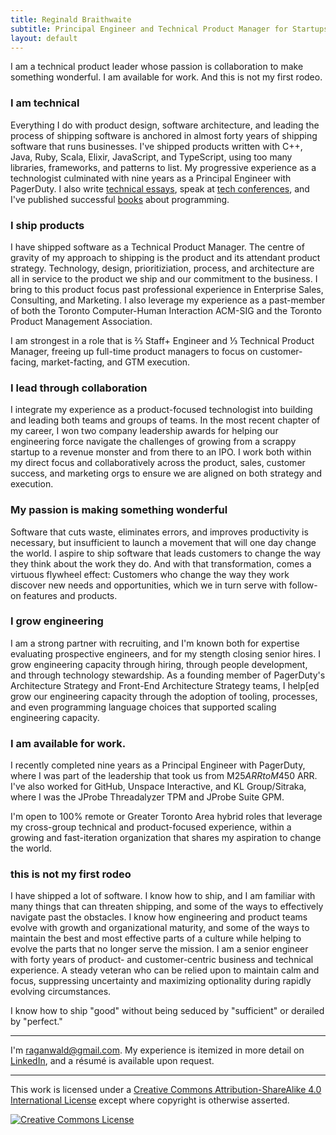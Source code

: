 ```yaml
---
title: Reginald Braithwaite
subtitle: Principal Engineer and Technical Product Manager for Startups
layout: default
---
```


I am a technical product leader whose passion is collaboration to make something wonderful. I am available for work. And this is not my first rodeo.

### I am technical

Everything I do with product design, software architecture, and leading the process of shipping software is anchored in almost forty years of shipping software that runs businesses. I've shipped products written with C++, Java, Ruby, Scala, Elixir, JavaScript, and TypeScript, using too many libraries, frameworks, and patterns to list. My progressive experience as a technologist culminated with nine years as a Principal Engineer with PagerDuty. I also write [technical essays][technical-essays], speak at [tech conferences][tech-conferences], and I've published successful [books] about programming.

### I ship products

 I have shipped software as a Technical Product Manager. The centre of gravity of my approach to shipping is the product and its attendant product strategy. Technology, design, prioritiziation, process, and architecture are all in service to the product we ship and our commitment to the business. I bring to this product focus past professional experience in Enterprise Sales, Consulting, and Marketing. I also leverage my experience as a past-member of both the Toronto Computer-Human Interaction ACM-SIG and the Toronto Product Management Association.

 I am strongest in a role that is ⅔ Staff+ Engineer and ⅓ Technical Product Manager, freeing up full-time product managers to focus on customer-facing, market-facting, and GTM execution.

### I lead through collaboration

I integrate my experience as a product-focused technologist into building and leading both teams and groups of teams. In the most recent chapter of my career, I won two company leadership awards for helping our engineering force navigate the challenges of growing from a scrappy startup to a revenue monster and from there to an IPO. I work both within my direct focus and collaboratively across the product, sales, customer success, and marketing orgs to ensure we are aligned on both strategy and execution.

### My passion is making something wonderful

Software that cuts waste, eliminates errors, and improves productivity is necessary, but insufficient to launch a movement that will one day change the world. I aspire to ship software that leads customers to change the way they think about the work they do. And with that transformation, comes a virtuous flywheel effect: Customers who change the way they work discover new needs and opportunities, which we in turn serve with follow-on features and products.

### I grow engineering

I am a strong partner with recruiting, and I'm known both for expertise evaluating prospective engineers, and for my stength closing senior hires. I grow engineering capacity through hiring, through people development, and through technology stewardship. As a founding member of PagerDuty's Architecture Strategy and Front-End Architecture Strategy teams, I help[ed grow our engineering capacity through the adoption of tooling, processes, and even programming language choices that supported scaling engineering capacity.

### I am available for work.

I recently completed nine years as a Principal Engineer with PagerDuty, where I was part of the leadership that took us from M$25 ARR to M$450 ARR. I've also worked for GitHub, Unspace Interactive, and KL Group/Sitraka, where I was the JProbe Threadalyzer TPM and JProbe Suite GPM.

I'm open to 100% remote or Greater Toronto Area hybrid roles that leverage my cross-group technical and product-focused experience, within a growing and fast-iteration organization that shares my aspiration to change the world.

### this is not my first rodeo

I have shipped a lot of software. I know how to ship, and I am familiar with many things that can threaten shipping, and some of the ways to effectively navigate past the obstacles. I know how engineering and product teams evolve with growth and organizational maturity, and some of the ways to maintain the best and most effective parts of a culture while helping to evolve the parts that no longer serve the mission. I am a senior engineer with forty years of product- and customer-centric business and technical experience. A steady veteran who can be relied upon to maintain calm and focus, suppressing uncertainty and maximizing optionality during rapidly evolving circumstances.

I know how to ship "good" without being seduced by "sufficient" or derailed by "perfect."

---

I'm [raganwald@gmail.com](mailto:raganwald@gmail.com). My experience is itemized in more detail on [LinkedIn], and a résumé is available upon request.

[LinkedIn]: https://www.linkedin.com/in/raganwald/

[technical-essays]: /creative-works.html
[tech-conferences]: /creative-works.html
[books]: /creative-works.html

---

This work is licensed under a <a rel="license" href="http://creativecommons.org/licenses/by-sa/4.0/">Creative Commons Attribution-ShareAlike 4.0 International License</a> except where copyright is otherwise asserted.

<a rel="license" href="http://creativecommons.org/licenses/by-sa/4.0/"><img alt="Creative Commons License" style="border-width:0" src="http://i.creativecommons.org/l/by-sa/4.0/80x15.png" /></a>
